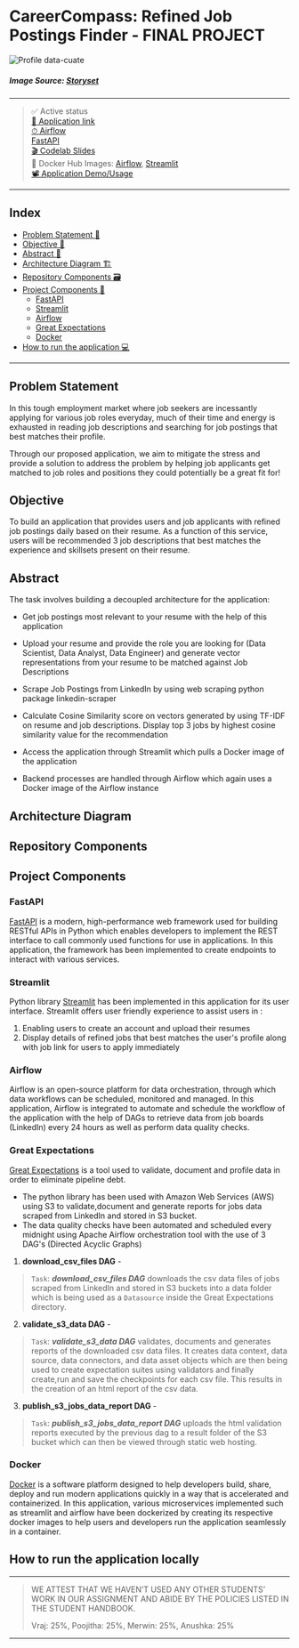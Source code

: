 # CareerCompass: Refined Job Postings Finder - FINAL PROJECT

![Profile data-cuate](https://user-images.githubusercontent.com/46862684/235030798-104e366f-8cd0-4c35-9c84-3d6f812eda89.svg)

##### Image Source: [Storyset](https://storyset.com/)
----- 

> ✅ Active status <br>
> [🚀 Application link](http://34.74.232.103:8003/) <br>
> [⏱ Airflow](http://34.74.232.103:8082/) <br>
> [FastAPI](http://34.74.232.103:8002/docs) <br>
> [🎬 Codelab Slides](https://codelabs-preview.appspot.com/?file_id=1p63_TG8gJMdh3_X-U4dJAxjosIJW98NqSb7plLFZ_bI#0) <br>
>  🐳 Docker Hub Images: [Airflow](), [Streamlit]() <br>
> [📽️ Application Demo/Usage]()

----- 

## Index
  - [Problem Statement 🤔](#problem-statement)
  - [Objective 🎯](#objective)
  - [Abstract 📝](#abstract)
  - [Architecture Diagram 🏗](#architecture-diagram)
  - [Repository Components 🗃️](#repository-components)
  - [Project Components 💽](#project-components)
    - [FastAPI](#fastapi)
    - [Streamlit](#streamlit)
    - [Airflow](#airflow)
    - [Great Expectations](#great-expectations)
    - [Docker](#docker)
  - [How to run the application 💻](#how-to-run-the-application-locally)
----- 

## Problem Statement
In this tough employment market where job seekers are incessantly applying for various job roles everyday, much of their time and energy is exhausted in reading job descriptions and searching for job postings that best matches their profile. 

Through our proposed application, we aim to mitigate the stress and provide a solution to address the problem by helping job applicants get matched to job roles and positions they could potentially be a great fit for!

## Objective
To build an application that provides users and job applicants with refined job postings daily based on their resume. As a function of this service, users will be recommended 3 job descriptions that best matches the experience and skillsets present on their resume.

## Abstract
The task involves building a decoupled architecture for the application:
- Get job postings most relevant to your resume with the help of this application

- Upload your resume and provide the role you are looking for (Data Scientist, Data Analyst, Data Engineer) and generate vector representations from your resume to be matched against Job Descriptions

- Scrape Job Postings from LinkedIn by using web scraping python package linkedin-scraper

- Calculate Cosine Similarity score on vectors generated by using TF-IDF on resume and job descriptions. Display top 3 jobs by highest cosine similarity value for the recommendation

- Access the application through Streamlit which pulls a Docker image of the application

- Backend processes are handled through Airflow which again uses a Docker image of the Airflow instance



## Architecture Diagram

## Repository Components

## Project Components

### FastAPI
[FastAPI](https://fastapi.tiangolo.com/) is a modern, high-performance web framework used for building RESTful APIs in Python which enables developers to implement the REST interface to call commonly used functions for use in applications. In this application, the framework has been implemented to create endpoints to interact with various services.

### Streamlit
Python library [Streamlit](https://streamlit.iohttps://streamlit.io) has been implemented in this application for its user interface. Streamlit offers user friendly experience to assist users in :

1) Enabling users to create an account and upload their resumes
2) Display details of refined jobs that best matches the user's profile along with job link for users to apply immediately


### Airflow
Airflow is an open-source platform for data orchestration, through which data workflows can be scheduled, monitored and managed. In this application, Airflow is integrated to automate and schedule the workflow of the application with the help of DAGs to retrieve data from job boards (LinkedIn) every 24 hours as well as perform data quality checks.

### Great Expectations
[Great Expectations](https://docs.greatexpectations.io/docs/) is a tool used to validate, document and profile data in order to eliminate pipeline debt.
- The python library has been used with Amazon Web Services (AWS) using S3 to validate,document and generate reports for jobs data scraped from LinkedIn and stored in S3 bucket.
- The data quality checks have been automated and scheduled every midnight using Apache Airflow orchestration tool with the use of 3 DAG's (Directed Acyclic Graphs)
1) **download_csv_files DAG** -

> `Task`: ***download_csv_files DAG*** downloads the csv data files of jobs scraped from LinkedIn and stored in S3 buckets into a data folder which is being used as a `Datasource` inside the Great Expectations directory.

2) **validate_s3_data DAG** -

> `Task`: ***validate_s3_data DAG*** validates, documents and generates reports of the downloaded csv data files. It creates data context, data source, data connectors, and data asset objects which are then being used to create expectation suites using validators and finally create,run and save the checkpoints for each csv file. This results in the creation of an html report of the csv data.

3) **publish_s3_jobs_data_report DAG** -

> `Task`: ***publish_s3_jobs_data_report DAG*** uploads the html validation reports executed by the previous dag to a result folder of the S3 bucket which can then be viewed through static web hosting.

### Docker
[Docker](https://docs.docker.com/) is a software platform designed to help developers build, share, deploy and run modern applications quickly in a way that is accelerated and containerized. In this application, various microservices implemented such as streamlit and airflow have been dockerized by creating its respective docker images to help users and developers run the application seamlessly in a container.

## How to run the application locally

-----
> WE ATTEST THAT WE HAVEN’T USED ANY OTHER STUDENTS’ WORK IN OUR ASSIGNMENT AND ABIDE BY THE POLICIES LISTED IN THE STUDENT HANDBOOK.
> 
> Vraj: 25%, Poojitha: 25%, Merwin: 25%, Anushka: 25%
-----
